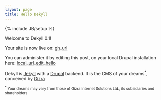 ```yaml
---
layout: page
title: Hello Dekyll
---
```

{% include JB/setup %}

Welcome to Dekyll 0.1!

Your site is now live on: [gh_url]([gh_url])

You can administer it by editing this post, on your local Drupal installation here: [local_url_edit_hello]([local_url_edit_hello])

Dekyll is [Jekyll](http://jekyllrb.com/) with a [Drupal](http://drupal.org/) backend. It is the CMS of your dreams<sup>*</sup>, conceived by [Gizra](http://gizra.com)

<sub><sup>*</sup> Your dreams may vary from those of Gizra Internet Solutions Ltd., its subsidiaries and shareholders</sub>
